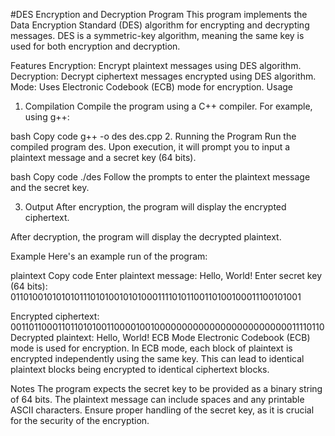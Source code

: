 #DES Encryption and Decryption Program
This program implements the Data Encryption Standard (DES) algorithm for encrypting and decrypting messages. DES is a symmetric-key algorithm, meaning the same key is used for both encryption and decryption.

Features
Encryption: Encrypt plaintext messages using DES algorithm.
Decryption: Decrypt ciphertext messages encrypted using DES algorithm.
Mode: Uses Electronic Codebook (ECB) mode for encryption.
Usage
1. Compilation
Compile the program using a C++ compiler. For example, using g++:

bash
Copy code
g++ -o des des.cpp
2. Running the Program
Run the compiled program des. Upon execution, it will prompt you to input a plaintext message and a secret key (64 bits).

bash
Copy code
./des
Follow the prompts to enter the plaintext message and the secret key.

3. Output
After encryption, the program will display the encrypted ciphertext.

After decryption, the program will display the decrypted plaintext.

Example
Here's an example run of the program:

plaintext
Copy code
Enter plaintext message: Hello, World!
Enter secret key (64 bits): 0110100101010101110101001010100011110101100110100100011100101001

Encrypted ciphertext: 0011011000110110101001100001001000000000000000000000000011110110
Decrypted plaintext: Hello, World!
ECB Mode
Electronic Codebook (ECB) mode is used for encryption. In ECB mode, each block of plaintext is encrypted independently using the same key. This can lead to identical plaintext blocks being encrypted to identical ciphertext blocks.

Notes
The program expects the secret key to be provided as a binary string of 64 bits.
The plaintext message can include spaces and any printable ASCII characters.
Ensure proper handling of the secret key, as it is crucial for the security of the encryption.
